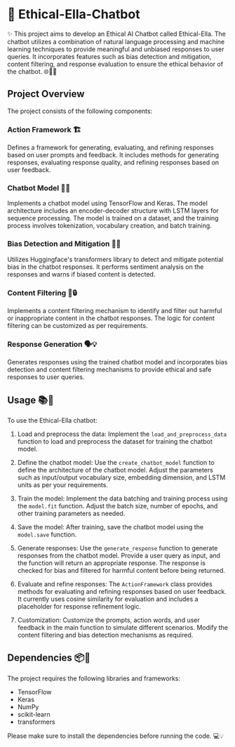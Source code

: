 # 🤖 Ethical-Ella-Chatbot

✨ This project aims to develop an Ethical AI Chatbot called Ethical-Ella. The chatbot utilizes a combination of natural language processing and machine learning techniques to provide meaningful and unbiased responses to user queries. It incorporates features such as bias detection and mitigation, content filtering, and response evaluation to ensure the ethical behavior of the chatbot. 🌐🔬🤝

## Project Overview

The project consists of the following components:

### Action Framework 🏗️
Defines a framework for generating, evaluating, and refining responses based on user prompts and feedback. It includes methods for generating responses, evaluating response quality, and refining responses based on user feedback.

### Chatbot Model 🤖🧠
Implements a chatbot model using TensorFlow and Keras. The model architecture includes an encoder-decoder structure with LSTM layers for sequence processing. The model is trained on a dataset, and the training process involves tokenization, vocabulary creation, and batch training.

### Bias Detection and Mitigation 🚫🧪
Utilizes Huggingface's transformers library to detect and mitigate potential bias in the chatbot responses. It performs sentiment analysis on the responses and warns if biased content is detected.

### Content Filtering 🚧🔒
Implements a content filtering mechanism to identify and filter out harmful or inappropriate content in the chatbot responses. The logic for content filtering can be customized as per requirements.

### Response Generation 🗣️💡
Generates responses using the trained chatbot model and incorporates bias detection and content filtering mechanisms to provide ethical and safe responses to user queries.

## Usage 📚🚀

To use the Ethical-Ella chatbot:

1. Load and preprocess the data: Implement the `load_and_preprocess_data` function to load and preprocess the dataset for training the chatbot model.

2. Define the chatbot model: Use the `create_chatbot_model` function to define the architecture of the chatbot model. Adjust the parameters such as input/output vocabulary size, embedding dimension, and LSTM units as per your requirements.

3. Train the model: Implement the data batching and training process using the `model.fit` function. Adjust the batch size, number of epochs, and other training parameters as needed.

4. Save the model: After training, save the chatbot model using the `model.save` function.

5. Generate responses: Use the `generate_response` function to generate responses from the chatbot model. Provide a user query as input, and the function will return an appropriate response. The response is checked for bias and filtered for harmful content before being returned.

6. Evaluate and refine responses: The `ActionFramework` class provides methods for evaluating and refining responses based on user feedback. It currently uses cosine similarity for evaluation and includes a placeholder for response refinement logic.

7. Customization: Customize the prompts, action words, and user feedback in the main function to simulate different scenarios. Modify the content filtering and bias detection mechanisms as required.

## Dependencies 📦🔗

The project requires the following libraries and frameworks:

- TensorFlow
- Keras
- NumPy
- scikit-learn
- transformers

Please make sure to install the dependencies before running the code. 💻💡
